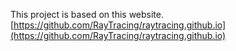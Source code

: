 This project is based on this website.  
[https://github.com/RayTracing/raytracing.github.io](https://github.com/RayTracing/raytracing.github.io)
